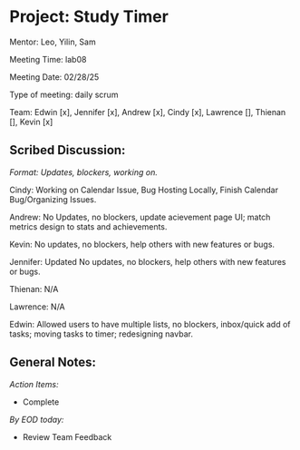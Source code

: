 # Project: Study Timer
Mentor: Leo, Yilin, Sam

Meeting Time: lab08

Meeting Date: 02/28/25

Type of meeting: daily scrum

Team: Edwin [x], Jennifer [x], Andrew [x], Cindy [x], Lawrence [], Thienan [], Kevin [x]

## Scribed Discussion:
_Format: Updates, blockers, working on._

Cindy: Working on Calendar Issue, Bug Hosting Locally, Finish Calendar Bug/Organizing Issues.

Andrew: No Updates, no blockers, update acievement page UI; match metrics design to stats and achievements.

Kevin: No updates, no blockers, help others with new features or bugs.

Jennifer: Updated No updates, no blockers, help others with new features or bugs.

Thienan: N/A

Lawrence: N/A

Edwin: Allowed users to have multiple lists, no blockers, inbox/quick add of tasks; moving tasks to timer; redesigning navbar.

## General Notes:

*Action Items:*
- Complete 

*By EOD today:*
- Review Team Feedback
